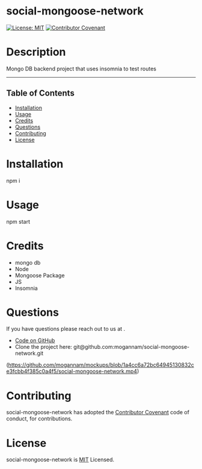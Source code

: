 # social-mongoose-network 
[![License: MIT](https://img.shields.io/badge/License-MIT-yellow.svg)](https://opensource.org/licenses/MIT)
[![Contributor Covenant](https://img.shields.io/badge/Contributor%20Covenant-2.1-4baaaa.svg)](code_of_conduct.md) 
# Description 

 Mongo DB backend project that uses insomnia to test routes 

 <hr>

 ## Table of Contents 

  * [Installation](#installation)
  * [Usage](#usage)
  * [Credits](#credits)
  * [Questions](#questions)
  * [Contributing](#contributing)
  * [License](#license) 

# Installation 
 npm i 

# Usage 
 npm start 

 # Credits 
 * mongo db 
 * Node 
 * Mongoose Package 
 * JS 
 * Insomnia 

# Questions 
 If you have questions please reach out to us at  . 
 <ul><li><a href="https://github.com/mogannam/social-mongoose-network">Code on GitHub</a> </li>
  <li>Clone the project here: git@github.com:mogannam/social-mongoose-network.git</li></ul>

(https://github.com/mogannam/mockups/blob/1a4cc6a72bc64945130832ce3fcbb4f385c0a4f5/social-mongoose-network.mp4)

  
# Contributing 
 social-mongoose-network has adopted the [Contributor Covenant](https://img.shields.io/badge/Contributor%20Covenant-2.1-4baaaa.svg) code of conduct, for contributions. 

 # License 
 social-mongoose-network is [MIT](https://opensource.org/licenses/MIT) Licensed. 
